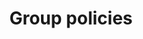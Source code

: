 ---
title: Group policies
tags: [ux writing, tech writing, before/after ]
description: Group policies are like API reference guides. They all have a purpose and some have dependencies.   
---